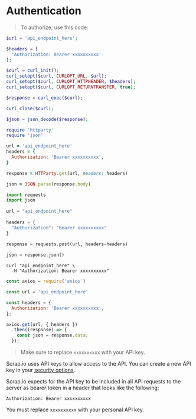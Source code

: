# Authentication

> To authorize, use this code:

```php
$url = 'api_endpoint_here';

$headers = [
  'Authorization: Bearer xxxxxxxxxx'
];

$curl = curl_init();
curl_setopt($curl, CURLOPT_URL, $url);
curl_setopt($curl, CURLOPT_HTTPHEADER, $headers);
curl_setopt($curl, CURLOPT_RETURNTRANSFER, true);

$response = curl_exec($curl);

curl_close($curl);

$json = json_decode($response);
```

```ruby
require 'httparty'
require 'json'

url = 'api_endpoint_here'
headers = {
  Authorization: 'Bearer xxxxxxxxxx',
}

response = HTTParty.get(url, headers: headers)

json = JSON.parse(response.body)
```

```python
import requests
import json
 
url = "api_endpoint_here"
 
headers = {
  "Authorization": "Bearer xxxxxxxxxx"
}

response = requests.post(url, headers=headers)
 
json = response.json()
```

```shell
curl "api_endpoint_here" \
  -H "Authorization: Bearer xxxxxxxxxx"
```

```javascript
const axios = require('axios')

const url = 'api_endpoint_here'

const headers = {
  Authorization: 'Bearer xxxxxxxxxx',
};

axios.get(url, { headers })
  .then((response) => {
    const json = response.data;
  });
```

> Make sure to replace `xxxxxxxxxx` with your API key.

Scrap.io uses API keys to allow access to the API. You can create a new API key in your [security options](https://scrap.io/app/user/security/api-token).

Scrap.io expects for the API key to be included in all API requests to the server as bearer token in a header that looks like the following:

`Authorization: Bearer xxxxxxxxxx`

<aside class="notice">
You must replace <code>xxxxxxxxxx</code> with your personal API key.
</aside>